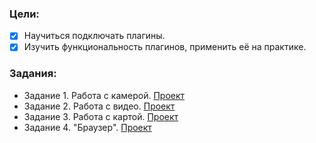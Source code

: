 ### Цели:

* [x] Научиться подключать плагины.
* [x] Изучить функциональность плагинов, применить её на практике.

### Задания:

* Задание 1. Работа с камерой. [Проект](https://github.com/skillbox-koutja/flutter_plugins_practice/tree/main/flutter_camera_app)
* Задание 2. Работа с видео. [Проект](https://github.com/skillbox-koutja/flutter_plugins_practice/tree/main/flutter_video_app)
* Задание 3. Работа с картой. [Проект](https://github.com/skillbox-koutja/flutter_plugins_practice/tree/main/flutter_maps_app)
* Задание 4. "Браузер". [Проект](https://github.com/skillbox-koutja/flutter_plugins_practice/tree/main/flutter_browser_app)